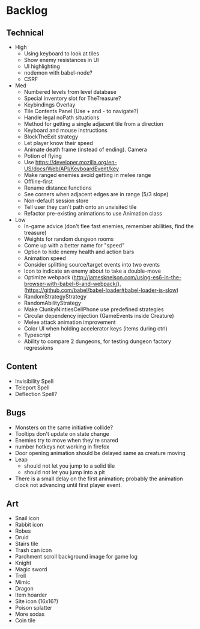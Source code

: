 # Backlog
## Technical
- High
  - Using keyboard to look at tiles
  - Show enemy resistances in UI
  - UI highlighting
  - nodemon with babel-node?
  - CSRF
- Med
  - Numbered levels from level database
  - Special inventory slot for TheTreasure?
  - Keybindings Overlay
  - Tile Contents Panel (Use + and - to navigate?)
  - Handle legal noPath situations
  - Method for getting a single adjacent tile from a direction
  - Keyboard and mouse instructions
  - BlockTheExit strategy
  - Let player know their speed
  - Animate death frame (instead of ending). Camera
  - Potion of flying
  - Use https://developer.mozilla.org/en-US/docs/Web/API/KeyboardEvent/key
  - Make ranged enemies avoid getting in melee range
  - Offline-first
  - Rename distance functions
  - See corners when adjacent edges are in range (5/3 slope)
  - Non-default session store
  - Tell user they can't path onto an unvisited tile
  - Refactor pre-existing animations to use Animation class
- Low
  - In-game advice (don't flee fast enemies, remember abilities, find the treasure)
  - Weights for random dungeon rooms
  - Come up with a better name for "speed"
  - Option to hide enemy health and action bars
  - Animation speed
  - Consider splitting source/target events into two events
  - Icon to indicate an enemy about to take a double-move
  - Optimize webpack (http://jamesknelson.com/using-es6-in-the-browser-with-babel-6-and-webpack/), (https://github.com/babel/babel-loader#babel-loader-is-slow)
  - RandomStrategyStrategy
  - RandomAbilityStrategy
  - Make ClunkyNintiesCellPhone use predefined strategies
  - Circular dependency injection (GameEvents inside Creature)
  - Melee attack animation improvement
  - Color UI when holding accelerator keys (items during ctrl)
  - Typescript
  - Ability to compare 2 dungeons, for testing dungeon factory regressions

## Content
  - Invisibility Spell
  - Teleport Spell
  - Deflection Spell?

## Bugs
  - Monsters on the same initiative collide?
  - Tooltips don't update on state change
  - Enemies try to move when they're snared
  - number hotkeys not working in firefox
  - Door opening animation should be delayed same as creature moving
  - Leap
    - should not let you jump to a solid tile
    - should not let you jump into a pit
  - There is a small delay on the first animation; probably the animation clock not advancing until first player event.


## Art
  - Snail icon
  - Rabbit icon
  - Robes
  - Druid
  - Stairs tile
  - Trash can icon
  - Parchment scroll background image for game log
  - Knight
  - Magic sword
  - Troll
  - Mimic
  - Dragon
  - Item hoarder
  - Site icon (16x16?)
  - Poison splatter
  - More sodas
  - Coin tile
